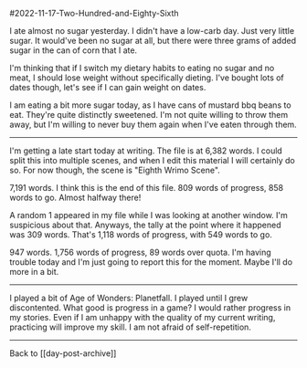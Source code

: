#2022-11-17-Two-Hundred-and-Eighty-Sixth

I ate almost no sugar yesterday.  I didn't have a low-carb day.  Just very little sugar.  It would've been no sugar at all, but there were three grams of added sugar in the can of corn that I ate.

I'm thinking that if I switch my dietary habits to eating no sugar and no meat, I should lose weight without specifically dieting.  I've bought lots of dates though, let's see if I can gain weight on dates.

I am eating a bit more sugar today, as I have cans of mustard bbq beans to eat.  They're quite distinctly sweetened.  I'm not quite willing to throw them away, but I'm willing to never buy them again when I've eaten through them.

---
I'm getting a late start today at writing.  The file is at 6,382 words.  I could split this into multiple scenes, and when I edit this material I will certainly do so.  For now though, the scene is "Eighth Wrimo Scene".

7,191 words.  I think this is the end of this file.  809 words of progress, 858 words to go.  Almost halfway there!

A random 1 appeared in my file while I was looking at another window.  I'm suspicious about that.  Anyways, the tally at the point where it happened was 309 words.  That's 1,118 words of progress, with 549 words to go.

947 words.  1,756 words of progress, 89 words over quota.  I'm having trouble today and I'm just going to report this for the moment.  Maybe I'll do more in a bit.

---
I played a bit of Age of Wonders: Planetfall.  I played until I grew discontented.  What good is progress in a game?  I would rather progress in my stories.  Even if I am unhappy with the quality of my current writing, practicing will improve my skill.  I am not afraid of self-repetition.

---
Back to [[day-post-archive]]